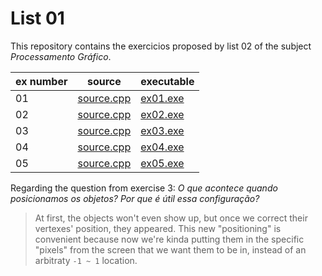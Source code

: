 # List 01

This repository contains the exercicios proposed by list 02 of the subject *Processamento Gráfico*.

| ex number | source                          | executable                  |
|-----------|---------------------------------|-----------------------------|
| 01        | [source.cpp](./ex01/CameraOrtho/Source.cpp) | [ex01.exe](./ex01/Debug/CameraOrtho.exe) |
| 02        | [source.cpp](./ex01/CameraOrtho/Source.cpp) | [ex02.exe](./ex02/Debug/CameraOrtho.exe) |
| 03        | [source.cpp](./ex01/CameraOrtho/Source.cpp) | [ex03.exe](./ex03/Debug/CameraOrtho.exe) |
| 04        | [source.cpp](./ex01/CameraOrtho/Source.cpp) | [ex04.exe](./ex04/Debug/CameraOrtho.exe) |
| 05        | [source.cpp](./ex01/CameraOrtho/Source.cpp) | [ex05.exe](./ex05/Debug/CameraOrtho.exe) | 


Regarding the question from exercise 3: *O que acontece quando posicionamos os objetos? Por que é útil essa configuração?*

> At first, the objects won't even show up, but once we correct their vertexes' position, they appeared. This new "positioning" is convenient because now we're kinda putting them in the specific "pixels" from the screen that we want them to be in, instead of an arbitraty `-1 ~ 1` location.